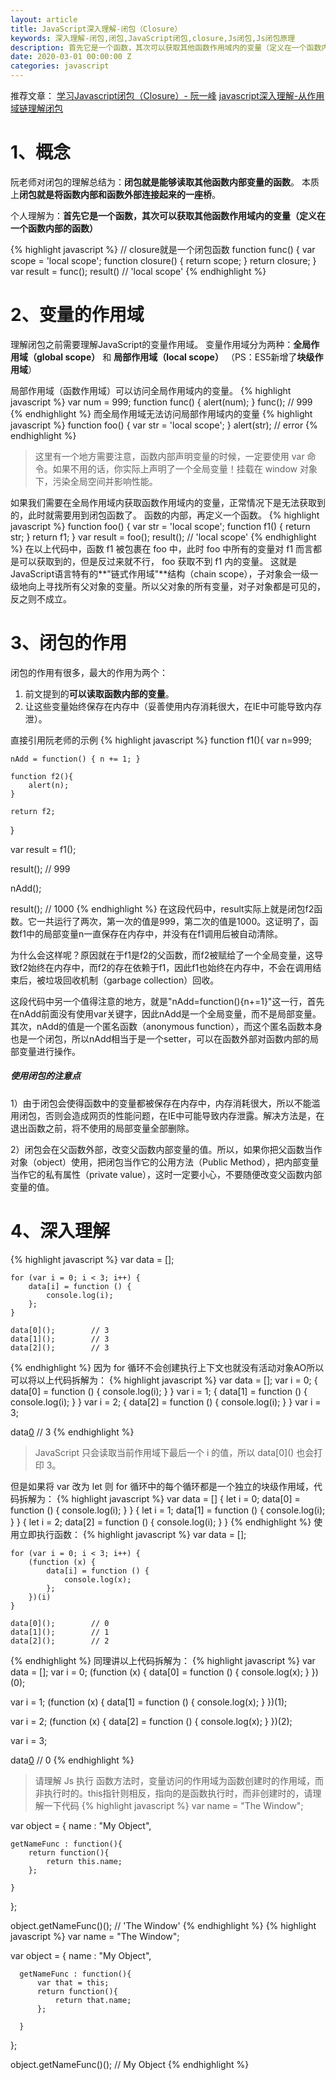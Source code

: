 ```yaml
---
layout: article
title: JavaScript深入理解-闭包（Closure）
keywords: 深入理解-闭包,闭包,JavaScript闭包,closure,Js闭包,Js闭包原理
description: 首先它是一个函数，其次可以获取其他函数作用域内的变量（定义在一个函数内部的函数
date: 2020-03-01 00:00:00 Z
categories: javascript
---
```


推荐文章：
[学习Javascript闭包（Closure）- 阮一峰](http://www.ruanyifeng.com/blog/2009/08/learning_javascript_closures.html)
[javascript深入理解-从作用域链理解闭包](https://www.cnblogs.com/chengxs/p/10423395.html)


# 1、概念


阮老师对闭包的理解总结为：**闭包就是能够读取其他函数内部变量的函数**。
本质上**闭包就是将函数内部和函数外部连接起来的一座桥**。

个人理解为：**首先它是一个函数，其次可以获取其他函数作用域内的变量（定义在一个函数内部的函数）**

{% highlight javascript %}
// closure就是一个闭包函数
function func() {
    var scope = 'local scope';
    function closure() {
        return scope;
    }
    return closure;
}
var result = func();
result()       // 'local scope'
{% endhighlight %}

# 2、变量的作用域
理解闭包之前需要理解JavaScript的变量作用域。
变量作用域分为两种：**全局作用域（global scope）** 和 **局部作用域（local scope）** （PS：ES5新增了**块级作用域**）

局部作用域（函数作用域）可以访问全局作用域内的变量。
{% highlight javascript %}
var num = 999;
function func() {
    alert(num);
}
func();      // 999
{% endhighlight %}
而全局作用域无法访问局部作用域内的变量
{% highlight javascript %}
function foo() {
    var str = 'local scope';
}
alert(str);    // error
{% endhighlight %}
>这里有一个地方需要注意，函数内部声明变量的时候，一定要使用 var 命令。如果不用的话，你实际上声明了一个全局变量！挂载在 window 对象下，污染全局空间并影响性能。

如果我们需要在全局作用域内获取函数作用域内的变量，正常情况下是无法获取到的，此时就需要用到闭包函数了。
函数的内部，再定义一个函数。
{% highlight javascript %}
function foo() {
    var str = 'local scope';
    function f1() {
        return str;
    }
    return f1;
}
var result = foo();
result();          // 'local scope'
{% endhighlight %}
在以上代码中，函数 f1 被包裹在 foo 中，此时 foo 中所有的变量对 f1 而言都是可以获取到的，但是反过来就不行， foo 获取不到 f1 内的变量。
这就是JavaScript语言特有的**"链式作用域"**结构（chain scope），子对象会一级一级地向上寻找所有父对象的变量。所以父对象的所有变量，对子对象都是可见的，反之则不成立。

# 3、闭包的作用
闭包的作用有很多，最大的作用为两个：
1. 前文提到的**可以读取函数内部的变量**。
2. 让这些变量始终保存在内存中（妥善使用内存消耗很大，在IE中可能导致内存泄）。

直接引用阮老师的示例
{% highlight javascript %}
function f1(){
    var n=999;

    nAdd = function() { n += 1; }

    function f2(){
        alert(n);
    }

    return f2;
}

var result = f1();

result();     // 999

nAdd();

result();     // 1000
{% endhighlight %}
在这段代码中，result实际上就是闭包f2函数。它一共运行了两次，第一次的值是999，第二次的值是1000。这证明了，函数f1中的局部变量n一直保存在内存中，并没有在f1调用后被自动清除。

为什么会这样呢？原因就在于f1是f2的父函数，而f2被赋给了一个全局变量，这导致f2始终在内存中，而f2的存在依赖于f1，因此f1也始终在内存中，不会在调用结束后，被垃圾回收机制（garbage collection）回收。

这段代码中另一个值得注意的地方，就是"nAdd=function(){n+=1}"这一行，首先在nAdd前面没有使用var关键字，因此nAdd是一个全局变量，而不是局部变量。其次，nAdd的值是一个匿名函数（anonymous function），而这个匿名函数本身也是一个闭包，所以nAdd相当于是一个setter，可以在函数外部对函数内部的局部变量进行操作。

##### 使用闭包的注意点

1）由于闭包会使得函数中的变量都被保存在内存中，内存消耗很大，所以不能滥用闭包，否则会造成网页的性能问题，在IE中可能导致内存泄露。解决方法是，在退出函数之前，将不使用的局部变量全部删除。

2）闭包会在父函数外部，改变父函数内部变量的值。所以，如果你把父函数当作对象（object）使用，把闭包当作它的公用方法（Public Method），把内部变量当作它的私有属性（private value），这时一定要小心，不要随便改变父函数内部变量的值。

# 4、深入理解
{% highlight javascript %}
    var data = [];

    for (var i = 0; i < 3; i++) {
        data[i] = function () {
            console.log(i);
        };
    }

    data[0]();        // 3
    data[1]();        // 3
    data[2]();        // 3
{% endhighlight %}
因为 for 循环不会创建执行上下文也就没有活动对象AO所以可以将以上代码拆解为：
{% highlight javascript %}
  var data = [];
  var i = 0;
  { 
    data[0] = function () { console.log(i); }
  }
  var i = 1;
  {
    data[1] = function () { console.log(i); }
  }
  var i = 2;
  {
    data[2] = function () { console.log(i); }
  }
  var i = 3;

  data[0]()      // 3
{% endhighlight %}
>JavaScript 只会读取当前作用域下最后一个 i 的值，所以 data\[0]() 也会打印 3。

但是如果将 var 改为 let 则 for 循环中的每个循环都是一个独立的块级作用域，代码拆解为：
{% highlight javascript %}
  var data = []
  {
    let i = 0;
    data[0] = function () { console.log(i); }
  }
  {
    let i = 1;
    data[1] = function () { console.log(i); }
  }
  {
    let i = 2;
    data[2] = function () { console.log(i); }
  }
{% endhighlight %}
使用立即执行函数：
{% highlight javascript %}
    var data = [];

    for (var i = 0; i < 3; i++) {
        (function (x) {
            data[i] = function () {
                console.log(x);
            };
        })(i)
    }

    data[0]();        // 0
    data[1]();        // 1
    data[2]();        // 2
{% endhighlight %}
同理讲以上代码拆解为：
{% highlight javascript %}
  var data = [];
  var i = 0;
  (function (x) {
      data[0] = function () { console.log(x); }
  })(0);

  var i = 1;
  (function (x) {
      data[1] = function () { console.log(x); }
  })(1);

  var i = 2;
  (function (x) {
      data[2] = function () { console.log(x); }
  })(2);

  var i = 3;

  data[0]()    // 0
{% endhighlight %}
>请理解 Js 执行 函数方法时，变量访问的作用域为函数创建时的作用域，而非执行时的。this指针则相反，指向的是函数执行时，而非创建时的，请理解一下代码
{% highlight javascript %}
  var name = "The Window";

  var object = {
    name : "My Object",

    getNameFunc : function(){
        return function(){
            return this.name;
        };

    }

  };

  object.getNameFunc()();    // 'The Window'
{% endhighlight %}
{% highlight javascript %}
  var name = "The Window";

  var object = {
      name : "My Object",

      getNameFunc : function(){
          var that = this;
          return function(){
              return that.name;
          };

      }

  };

  object.getNameFunc()();    // My Object
{% endhighlight %}